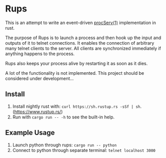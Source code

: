 # Rups

This is an attempt to write an event-driven
[procServ(1)](https://linux.die.net/man/1/procserv) implementation in rust.

The purpose of Rups is to launch a process and then hook up the input and
outputs of it to telnet connections. It enables the connection of arbitrary
many telnet clients to the server. All clients are synchronized immediately if
anything happens to the process.

Rups also keeps your process alive by restarting it as soon as it dies.

A lot of the functionality is not implemented. This project should be
considered under development...

## Install

1. Install nightly rust with: `curl https://sh.rustup.rs -sSf | sh`.
   (https://www.rustup.rs/)
2. Run with `cargo run -- -h` to see the built-in help.

## Example Usage

1. Launch python through rups: `cargo run -- python`
2. Connect to python through separate terminal: `telnet localhost 3000`
